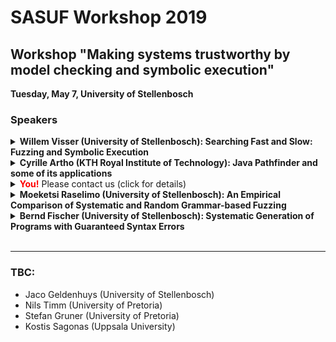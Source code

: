 # SASUF Workshop 2019

## Workshop "Making systems trustworthy by model checking and symbolic execution"

**Tuesday, May 7, University of Stellenbosch**

### Speakers

<details>
  <summary>
<b>Willem Visser (University of Stellenbosch): Searching Fast and Slow: Fuzzing and Symbolic Execution</b>
  </summary>
Abstract: </br>
The past few years a number of research groups built tools where they combined fuzzing and symbolic execution, and in this talk we will discuss yet another case. The combination of these two technologies for bug finding is a no-brainer: fuzzing covers lots of cases with very little effort, but can get stuck generating inputs to highly constrained behaviours, for which symbolic execution is good. What makes our approach (COASTAL) somewhat unique is that it uses concolic execution rather than classic symbolic execution and that the fuzzer and the concolic execution were built into the same framework, from scratch (in other words it is not two existing tools that are being combined). In this talk we will discuss the design decisions, the integrated architecture and show some examples.
</details>

<details>
<summary><b>Cyrille Artho (KTH Royal Institute of Technology): Java Pathfinder and some of its applications</b>
  </summary>
  Abstract: </br>
  This talk gives an overview of Java Pathfinder and then presents the case study "Verifying Nested Lock Priority Inheritance in RTEMS with Java Pathfinder". That work analyzes a Java model of the priority inheritance protocol for mutual exclusion, as implemented in the RTEMS open-source real-time operating system. We verified this model using Java Pathfinder to detect potential data races, deadlocks, and priority inversions. JPF detected a known bug in the RTEMS implementation, which we modified along with the Java model. Verification of the modified model showed the absence of data races, deadlocks, and established nine protocol-specific correctness properties.
</details>

<details>
  <summary><font color="red"><b>You!</b></font> Please contact us (click for details)</summary>
  We encourage researchers and students to give a presentation on their own work related to model checking and symbolic execution. Please e-mail <tt>artho</tt> (at) <tt>kth.se</tt> with your name and the title and duration of your presentation to register. Short presentation don't need an abstract.
</details>
  
<details>
  <summary><b>Moeketsi Raselimo (University of Stellenbosch): An Empirical Comparison of Systematic and Random Grammar-based Fuzzing</b></summary>
</details>
  
   
<details>
  <summary><b>Bernd Fischer (University of Stellenbosch): Systematic Generation of Programs with Guaranteed Syntax Errors</b></summary>
</details>

<br/>
<hr/>

### TBC:

* Jaco Geldenhuys (University of Stellenbosch)
* Nils Timm (University of Pretoria)
* Stefan Gruner (University of Pretoria)
* Kostis Sagonas (Uppsala University)
